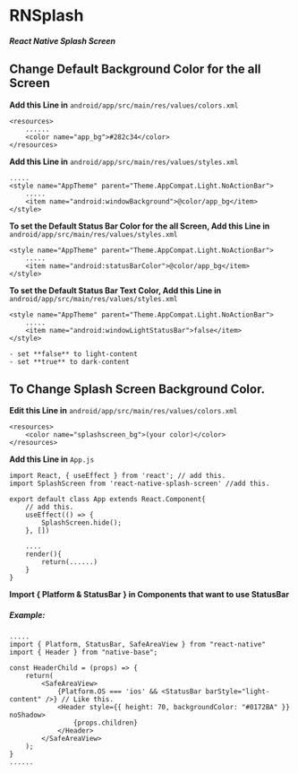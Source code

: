 # RNSplash
##### React Native Splash Screen


## Change Default Background Color for the all Screen


**Add this Line in** ``` android/app/src/main/res/values/colors.xml ```
```
<resources>
    ......
    <color name="app_bg">#282c34</color>
</resources>
```

**Add this Line in** ``` android/app/src/main/res/values/styles.xml ``` 
```
.....
<style name="AppTheme" parent="Theme.AppCompat.Light.NoActionBar">
    .....
    <item name="android:windowBackground">@color/app_bg</item>
</style>
```

**To set the Default Status Bar Color for the all Screen, Add this Line in** ``` android/app/src/main/res/values/styles.xml ```
```
<style name="AppTheme" parent="Theme.AppCompat.Light.NoActionBar">
    .....
    <item name="android:statusBarColor">@color/app_bg</item>
</style>
```

**To set the Default Status Bar Text Color, Add this Line in** ``` android/app/src/main/res/values/styles.xml ```
```
<style name="AppTheme" parent="Theme.AppCompat.Light.NoActionBar">
    .....
    <item name="android:windowLightStatusBar">false</item>
</style>
```
```
- set **false** to light-content
- set **true** to dark-content
```



## To Change Splash Screen Background Color.

**Edit this Line in** ``` android/app/src/main/res/values/colors.xml ```
```
<resources>
    <color name="splashscreen_bg">(your color)</color>
</resources>
```

**Add this Line in** ```App.js```
```
import React, { useEffect } from 'react'; // add this.
import SplashScreen from 'react-native-splash-screen' //add this.

export default class App extends React.Component{
    // add this.
    useEffect(() => {
        SplashScreen.hide();
    }, [])

    ....
    render(){
        return(......)
    }
}
```

**Import { Platform & StatusBar } in Components that want to use StatusBar**
##### Example:
``` 
.....
import { Platform, StatusBar, SafeAreaView } from "react-native"
import { Header } from "native-base";

const HeaderChild = (props) => {
    return(
        <SafeAreaView>
            {Platform.OS === 'ios' && <StatusBar barStyle="light-content" />} // Like this.
            <Header style={{ height: 70, backgroundColor: "#0172BA" }} noShadow>
                {props.children}
            </Header>
        </SafeAreaView>
    );
}
......
```